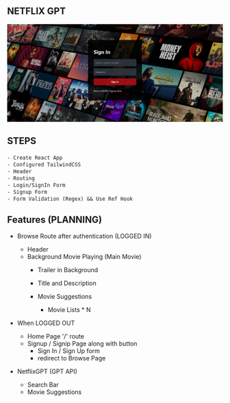## NETFLIX GPT
  
 ![alt text](image-1.png) 


 ## STEPS
    - Create React App
    - Configured TailwindCSS
    - Header
    - Routing
    - Login/SignIn Form
    - Signup Form
    - Form Validation (Regex) && Use Ref Hook
 
 ## Features (PLANNING)
- Browse Route after authentication (LOGGED IN) 
    - Header
    - Background Movie Playing (Main Movie)
        - Trailer in Background
        - Title and Description

        - Movie Suggestions
            - Movie Lists * N

- When LOGGED OUT
    - Home Page '/' route
    - Signup / Signip Page along with button
        - Sign In / Sign Up form
        - redirect to Browse Page


- NetflixGPT (GPT API)
    - Search Bar
    - Movie Suggestions